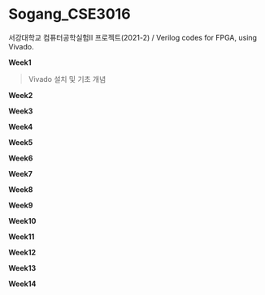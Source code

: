 # Sogang_CSE3016
서강대학교 컴퓨터공학실험II 프로젝트(2021-2) / Verilog codes for FPGA, using Vivado.

**Week1**
> Vivado 설치 및 기초 개념

**Week2**
>

**Week3**
>

**Week4**
>

**Week5**
>

**Week6**
>

**Week7**
>

**Week8**
>

**Week9**
>

**Week10**
>

**Week11**
>

**Week12**
>

**Week13**
>

**Week14**
>
